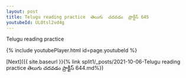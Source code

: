 ```yaml
---
layout: post
title: Telugu reading practice  తెలుగు  చదవడం  ప్రాక్టీస్ 645
youtubeId: UL0tsl2vd4g
---
```

 
 
Telugu reading practice
 
 
 
 
 


{% include youtubePlayer.html id=page.youtubeId %}
 
[Next]({{ site.baseurl }}{% link  split1/_posts/2021-10-06-Telugu reading practice  తెలుగు  చదవడం  ప్రాక్టీస్ 644.md%})
 

